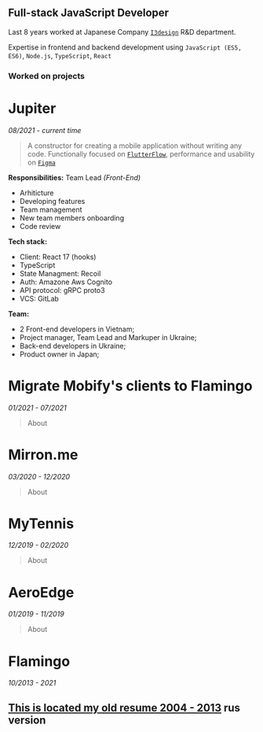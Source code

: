 ## Full-stack JavaScript Developer

Last 8 years worked at Japanese Company [`I3design`](https://www.i3design.jp/) R&D department.

Expertise in frontend and backend development using `JavaScript (ES5, ES6)`, `Node.js`, `TypeScript`, `React`

### Worked on projects

# Jupiter
*08/2021 - current time*
> A constructor for creating a mobile application without writing any code. 
Functionally focused on [`FlutterFlow`](https://flutterflow.io/), performance and usability on [`Figma`](https://figma.com/)

**Responsibilities:** Team Lead *(Front-End)*
- Arhiticture
- Developing features
- Team management
- New team members onboarding
- Code review

**Tech stack:** 
- Client: React 17 (hooks)
- TypeScript
- State Managment: Recoil
- Auth: Amazone Aws Cognito
- API protocol: gRPC proto3
- VCS: GitLab

**Team:**
- 2 Front-end developers in Vietnam;
- Project manager, Team Lead and Markuper in Ukraine;
- Back-end developers in Ukraine;
- Product owner in Japan;

# Migrate Mobify's clients to Flamingo
*01/2021 - 07/2021*
> About

# Mirron.me
*03/2020 - 12/2020*
> About

# MyTennis
*12/2019 - 02/2020*
> About

# AeroEdge
*01/2019 - 11/2019*
> About

# Flamingo
*10/2013 - 2021*


## [This is located my old resume 2004 - 2013](https://docs.google.com/document/d/1qF33J355xaTBEPeAM_7q5OZX0n9tTGAcudeNuNGAWS4/) rus version
